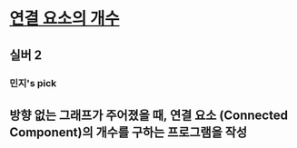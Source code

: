 # [연결 요소의 개수](https://www.acmicpc.net/problem/11724)

## 실버 2
### 민지's pick

## 방향 없는 그래프가 주어졌을 때, 연결 요소 (Connected Component)의 개수를 구하는 프로그램을 작성